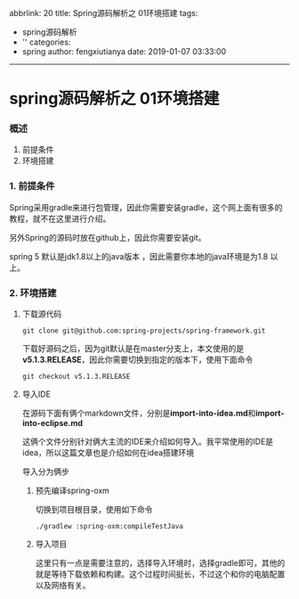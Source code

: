 abbrlink: 20
title: Spring源码解析之 01环境搭建
tags:
  - spring源码解析
  - ''
categories:
  - spring
author: fengxiutianya
date: 2019-01-07 03:33:00
---
# spring源码解析之 01环境搭建

### 概述

1. 前提条件
2. 环境搭建

### 1. 前提条件

Spring采用gradle来进行包管理，因此你需要安装gradle，这个网上面有很多的教程，就不在这里进行介绍。

另外Spring的源码时放在github上，因此你需要安装git。

spring 5 默认是jdk1.8以上的java版本 ，因此需要你本地的java环境是为1.8 以上。

<!-- more -->

### 2. 环境搭建

1. 下载源代码

   ```
   git clone git@github.com:spring-projects/spring-framework.git
   ```

   下载好源码之后，因为git默认是在master分支上，本文使用的是**v5.1.3.RELEASE**，因此你需要切换到指定的版本下，使用下面命令

   ```
   git checkout v5.1.3.RELEASE
   ```

2. 导入IDE

   在源码下面有俩个markdown文件，分别是**import-into-idea.md**和**import-into-eclipse.md**

   这俩个文件分别针对俩大主流的IDE来介绍如何导入。我平常使用的IDE是idea，所以这篇文章也是介绍如何在idea搭建环境

   导入分为俩步

   1. 预先编译spring-oxm

      切换到项目根目录，使用如下命令

      ```
      ./gradlew :spring-oxm:compileTestJava
      ```

   2. 导入项目

      这里只有一点是需要注意的，选择导入环境时，选择gradle即可，其他的就是等待下载依赖和构建。这个过程时间挺长，不过这个和你的电脑配置以及网络有关。